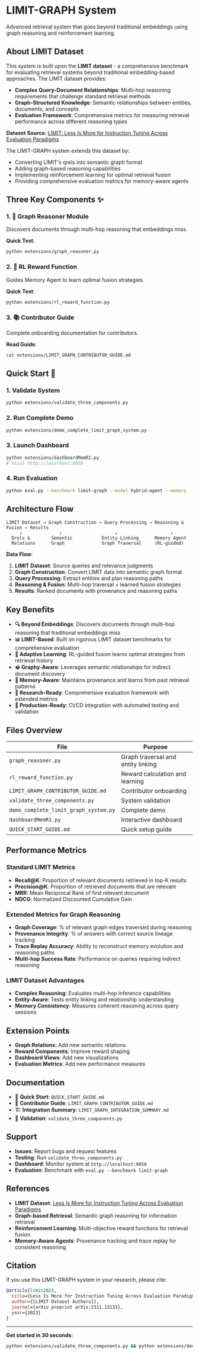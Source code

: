 # LIMIT-GRAPH System

Advanced retrieval system that goes beyond traditional embeddings using graph reasoning and reinforcement learning.

## About LIMIT Dataset

This system is built upon the **LIMIT dataset** - a comprehensive benchmark for evaluating retrieval systems beyond traditional embedding-based approaches. The LIMIT dataset provides:

- **Complex Query-Document Relationships**: Multi-hop reasoning requirements that challenge standard retrieval methods
- **Graph-Structured Knowledge**: Semantic relationships between entities, documents, and concepts
- **Evaluation Framework**: Comprehensive metrics for measuring retrieval performance across different reasoning types

**Dataset Source**: [LIMIT: Less Is More for Instruction Tuning Across Evaluation Paradigms](https://arxiv.org/abs/2311.13133)

The LIMIT-GRAPH system extends this dataset by:
- Converting LIMIT's qrels into semantic graph format
- Adding graph-based reasoning capabilities
- Implementing reinforcement learning for optimal retrieval fusion
- Providing comprehensive evaluation metrics for memory-aware agents

## Three Key Components ✨

### 1. 🧠 Graph Reasoner Module
Discovers documents through multi-hop reasoning that embeddings miss.

**Quick Test**:
```bash
python extensions/graph_reasoner.py
```

### 2. 🎯 RL Reward Function  
Guides Memory Agent to learn optimal fusion strategies.

**Quick Test**:
```bash
python extensions/rl_reward_function.py
```

### 3. 📚 Contributor Guide
Complete onboarding documentation for contributors.

**Read Guide**:
```bash
cat extensions/LIMIT_GRAPH_CONTRIBUTOR_GUIDE.md
```

## Quick Start 🚀

### 1. Validate System
```bash
python extensions/validate_three_components.py
```

### 2. Run Complete Demo
```bash
python extensions/demo_complete_limit_graph_system.py
```

### 3. Launch Dashboard
```bash
python extensions/dashboardMemR1.py
# Visit http://localhost:8050
```

### 4. Run Evaluation
```bash
python eval.py --benchmark limit-graph --model hybrid-agent --memory
```

## Architecture Flow

```
LIMIT Dataset → Graph Construction → Query Processing → Reasoning & Fusion → Results
     ↓              ↓                    ↓                    ↓
  Qrels &        Semantic           Entity Linking      Memory Agent
  Relations      Graph              Graph Traversal     (RL-guided)
```

**Data Flow**:
1. **LIMIT Dataset**: Source queries and relevance judgments
2. **Graph Construction**: Convert LIMIT data into semantic graph format
3. **Query Processing**: Extract entities and plan reasoning paths
4. **Reasoning & Fusion**: Multi-hop traversal + learned fusion strategies
5. **Results**: Ranked documents with provenance and reasoning paths

## Key Benefits

- **🔍 Beyond Embeddings**: Discovers documents through multi-hop reasoning that traditional embeddings miss
- **📊 LIMIT-Based**: Built on rigorous LIMIT dataset benchmarks for comprehensive evaluation
- **🧠 Adaptive Learning**: RL-guided fusion learns optimal strategies from retrieval history
- **� Graphy-Aware**: Leverages semantic relationships for indirect document discovery
- **🔗 Memory-Aware**: Maintains provenance and learns from past retrieval patterns
- **🧪 Research-Ready**: Comprehensive evaluation framework with extended metrics
- **🚀 Production-Ready**: CI/CD integration with automated testing and validation

## Files Overview

| File | Purpose |
|------|---------|
| `graph_reasoner.py` | Graph traversal and entity linking |
| `rl_reward_function.py` | Reward calculation and learning |
| `LIMIT_GRAPH_CONTRIBUTOR_GUIDE.md` | Contributor onboarding |
| `validate_three_components.py` | System validation |
| `demo_complete_limit_graph_system.py` | Complete demo |
| `dashboardMemR1.py` | Interactive dashboard |
| `QUICK_START_GUIDE.md` | Quick setup guide |

## Performance Metrics

### Standard LIMIT Metrics
- **Recall@K**: Proportion of relevant documents retrieved in top-K results
- **Precision@K**: Proportion of retrieved documents that are relevant
- **MRR**: Mean Reciprocal Rank of first relevant document
- **NDCG**: Normalized Discounted Cumulative Gain

### Extended Metrics for Graph Reasoning
- **Graph Coverage**: % of relevant graph edges traversed during reasoning
- **Provenance Integrity**: % of answers with correct source lineage tracking
- **Trace Replay Accuracy**: Ability to reconstruct memory evolution and reasoning paths
- **Multi-hop Success Rate**: Performance on queries requiring indirect reasoning

### LIMIT Dataset Advantages
- **Complex Reasoning**: Evaluates multi-hop inference capabilities
- **Entity-Aware**: Tests entity linking and relationship understanding
- **Memory Consistency**: Measures coherent reasoning across query sessions

## Extension Points

- **Graph Relations**: Add new semantic relations
- **Reward Components**: Improve reward shaping
- **Dashboard Views**: Add new visualizations
- **Evaluation Metrics**: Add new performance measures

## Documentation

- 📖 **Quick Start**: `QUICK_START_GUIDE.md`
- 🧩 **Contributor Guide**: `LIMIT_GRAPH_CONTRIBUTOR_GUIDE.md`  
- 🏗️ **Integration Summary**: `LIMIT_GRAPH_INTEGRATION_SUMMARY.md`
- 🧪 **Validation**: `validate_three_components.py`

## Support

- **Issues**: Report bugs and request features
- **Testing**: Run `validate_three_components.py`
- **Dashboard**: Monitor system at `http://localhost:8050`
- **Evaluation**: Benchmark with `eval.py --benchmark limit-graph`

## References

- **LIMIT Dataset**: [Less Is More for Instruction Tuning Across Evaluation Paradigms](https://arxiv.org/abs/2311.13133)
- **Graph-based Retrieval**: Semantic graph reasoning for information retrieval
- **Reinforcement Learning**: Multi-objective reward functions for retrieval fusion
- **Memory-Aware Agents**: Provenance tracking and trace replay for consistent reasoning

## Citation

If you use this LIMIT-GRAPH system in your research, please cite:

```bibtex
@article{limit2023,
  title={Less Is More for Instruction Tuning Across Evaluation Paradigms},
  author={[LIMIT Dataset Authors]},
  journal={arXiv preprint arXiv:2311.13133},
  year={2023}
}
```

---

**Get started in 30 seconds**:
```bash
python extensions/validate_three_components.py && python extensions/demo_complete_limit_graph_system.py
```
